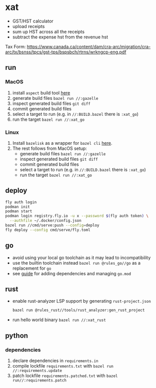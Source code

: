 # xat

- GST/HST calculator
- upload receipts
- sum up HST across all the receipts
- subtract the expense hst from the revenue hst

Tax Form: https://www.canada.ca/content/dam/cra-arc/migration/cra-arc/tx/bsnss/tpcs/gst-tps/bspsbch/rtrns/wrkngcp-eng.pdf

## run

### MacOS
1. install `aspect` build tool [here](https://github.com/aspect-build/aspect-cli?tab=readme-ov-file#installation)
2. generate build files `bazel run //:gazelle`
3. inspect generated build files `git diff`
4. commit generated build files
5. select a target to run (e.g. in `//:BUILD.bazel` there is `:xat_go`)
6. run the target `bazel run //:xat_go`

### Linux
1. Install `bazelisk` as a wrapper for `bazel cli` [here](https://github.com/bazelbuild/bazelisk?tab=readme-ov-file#installation).
2. The rest follows from MacOS setup:
    - generate build files `bazel run //:gazelle`
    - inspect generated build files `git diff`
    - commit generated build files
    - select a target to run (e.g. in `//:BUILD.bazel` there is `:xat_go`)
    - run the target `bazel run //:xat_go`

## deploy

```bash
fly auth login
podman init
podman start
podman login registry.fly.io -u x --password $(fly auth token) \
  --authfile ~/.docker/config.json
bazel run //cmd/serve:push --config=deploy
fly deploy --config cmd/serve/fly.toml
```

## go

- avoid using your local go toolchain as it may lead to incompatibility
- use the builtin toolchain instead `bazel run @rules_go//go` as a replacement for `go`
- see [guide](https://github.com/bazelbuild/rules_go/blob/master/docs/go/core/bzlmod.md) for adding dependencies and managing `go.mod`

## rust

- enable rust-analyzer LSP support by generating `rust-project.json`
  ```bash
  bazel run @rules_rust//tools/rust_analyzer:gen_rust_project
  ```
- run hello world binary `bazel run //:xat_rust`

## python

### dependencies

1. declare dependencies in `requirements.in`
2. compile lockfile `requirements.txt` with `bazel run //:requirements.update`
3. patch lockfile `requirements.patched.txt` with `bazel run//:requirements.patch`
